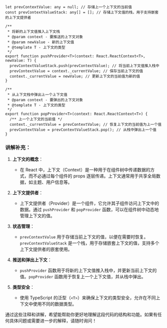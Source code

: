 ```tsx
let prevContextValue: any = null; // 存储上一个上下文的当前值
const prevContextValueStack: any[] = []; // 存储上下文值的栈，用于支持嵌套的上下文提供者

/**
 * 将新的上下文值推入上下文栈
 * @param context - 要推送的上下文对象
 * @param newValue - 新的上下文值
 * @template T - 上下文的类型
 */
export function pushProvider<T>(context: React.ReactContext<T>, newValue: T) {
  prevContextValueStack.push(prevContextValue); // 将当前上下文值推入栈中
  prevContextValue = context._currentValue; // 保存当前上下文的值
  context._currentValue = newValue; // 更新上下文的当前值为新的值
}

/**
 * 从上下文栈中弹出上一个上下文值
 * @param context - 要弹出的上下文对象
 * @template T - 上下文的类型
 */
export function popProvider<T>(context: React.ReactContext<T>) {
  /** 上一个上下文的当前值 */
  context._currentValue = prevContextValue; // 恢复上下文的当前值为上一个值
  prevContextValue = prevContextValueStack.pop(); // 从栈中弹出上一个值
}
```

### 讲解补充：

1. **上下文的概念**：

   - 在 React 中，上下文（Context）是一种用于在组件树中传递数据的方式，而不必通过每个组件的 props 逐层传递。上下文通常用于共享全局数据，如主题、用户信息等。

2. **上下文提供者**：

   - 上下文提供者（Provider）是一个组件，它允许其子组件访问上下文中的数据。通过 `pushProvider` 和 `popProvider` 函数，可以在组件树中动态地管理上下文的值。

3. **状态管理**：

   - `prevContextValue` 用于存储当前上下文的值，以便在需要时恢复。`prevContextValueStack` 是一个栈，用于存储嵌套上下文的值，支持多个上下文提供者的嵌套使用。

4. **推送和弹出上下文**：

   - `pushProvider` 函数用于将新的上下文值推入栈中，并更新当前上下文的值。`popProvider` 函数用于恢复上一个上下文值，并从栈中弹出。

5. **类型安全**：
   - 使用 TypeScript 的泛型（`<T>`）来确保上下文的类型安全，允许在不同上下文中使用不同的数据类型。

通过这些注释和讲解，希望能帮助你更好地理解这段代码的结构和功能。如果有任何具体问题或需要进一步的解释，请随时询问！
